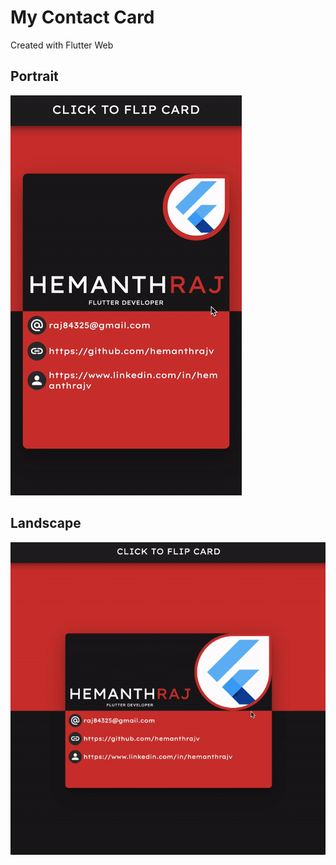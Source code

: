 # My Contact Card

Created with Flutter Web

## Portrait

![Portrait Image](/screenshots/portrait.gif)

## Landscape

![Landscape Image](/screenshots/landscape.gif)
